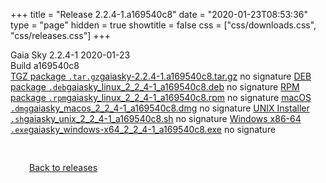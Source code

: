 +++
title = "Release 2.2.4-1.a169540c8"
date = "2020-01-23T08:53:36"
type = "page"
hidden = true
showtitle = false
css = ["css/downloads.css", "css/releases.css"]
+++

<div class="download-container">
<div id="download-title">
<span class="iconify" data-icon="mdi:tag"></span>
Gaia Sky <span class="downloads-version">2.2.4-1</span> 
<time class="downloads-releasedate" datetime="2020-01-23T08:53:36" title="Published: 2020-01-23T08:53:36"><span class="iconify" data-icon="mdi:calendar"></span> 2020-01-23</time>
<div class="downloads-build">Build a169540c8</div></div>
<div class="download-section">
<a href="https://gaia.ari.uni-heidelberg.de/gaiasky/releases/2.2.4-1.a169540c8/gaiasky-2.2.4-1.a169540c8.tar.gz" class="download-button"><span class="iconify" data-icon="mdi:zip-box"></span> TGZ package <code>.tar.gz</code><span class="download-sub">gaiasky-2.2.4-1.a169540c8.tar.gz</span></a>
<span class="signature">no signature</span>
<a href="https://gaia.ari.uni-heidelberg.de/gaiasky/releases/2.2.4-1.a169540c8/gaiasky_linux_2_2_4-1_a169540c8.deb" class="download-button"><span class="iconify" data-icon="mdi:debian"></span> DEB package <code>.deb</code><span class="download-sub">gaiasky_linux_2_2_4-1_a169540c8.deb</span></a>
<span class="signature">no signature</span>
<a href="https://gaia.ari.uni-heidelberg.de/gaiasky/releases/2.2.4-1.a169540c8/gaiasky_linux_2_2_4-1_a169540c8.rpm" class="download-button"><span class="iconify" data-icon="mdi:fedora"></span> RPM package <code>.rpm</code><span class="download-sub">gaiasky_linux_2_2_4-1_a169540c8.rpm</span></a>
<span class="signature">no signature</span>
<a href="https://gaia.ari.uni-heidelberg.de/gaiasky/releases/2.2.4-1.a169540c8/gaiasky_macos_2_2_4-1_a169540c8.dmg" class="download-button"><span class="iconify" data-icon="mdi:apple"></span> macOS <code>.dmg</code><span class="download-sub">gaiasky_macos_2_2_4-1_a169540c8.dmg</span></a>
<span class="signature">no signature</span>
<a href="https://gaia.ari.uni-heidelberg.de/gaiasky/releases/2.2.4-1.a169540c8/gaiasky_unix_2_2_4-1_a169540c8.sh" class="download-button"><span class="iconify" data-icon="token:unix"></span> UNIX Installer <code>.sh</code><span class="download-sub">gaiasky_unix_2_2_4-1_a169540c8.sh</span></a>
<span class="signature">no signature</span>
<a href="https://gaia.ari.uni-heidelberg.de/gaiasky/releases/2.2.4-1.a169540c8/gaiasky_windows-x64_2_2_4-1_a169540c8.exe" class="download-button"><span class="iconify" data-icon="mdi:windows"></span> Windows x86-64 <code>.exe</code><span class="download-sub">gaiasky_windows-x64_2_2_4-1_a169540c8.exe</span></a>
<span class="signature">no signature</span>
</div>
</div>

<p class="center-text" style="padding: 30px;"><a href="/downloads/releases"><span class="iconify back" data-icon="mdi:arrow-left-bold"></span> Back to releases</a>
</p>
